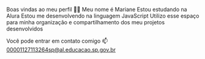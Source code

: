 Boas vindas ao meu perfil 💙💙
Meu nome é Mariane
Estou estudando na Alura
Estou me desenvolvendo na linguagem JavaScript
Utilizo esse espaço para minha organização e compartilhamento dos meu projetos desenvolvidos

Você pode entrar em contato comigo 📫
00001127113264sp@al.educacao.sp.gov.br
